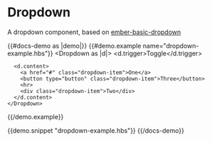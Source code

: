 # Dropdown

A dropdown component, based on [ember-basic-dropdown](https://github.com/cibernox/ember-basic-dropdown)

{{#docs-demo as |demo|}}
  {{#demo.example name="dropdown-example.hbs"}}
    <Dropdown as |d|>
      <d.trigger>Toggle</d.trigger>

      <d.content>
        <a href="#" class="dropdown-item">One</a>
        <button type="button" class="dropdown-item">Three</button>
        <hr>
        <div class="dropdown-item">Two</div>
      </d.content>
    </Dropdown>
  {{/demo.example}}

  {{demo.snippet "dropdown-example.hbs"}}
{{/docs-demo}}
